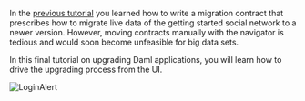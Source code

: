 In the [previous tutorial](https://digitalasset.com/developers/interactive-tutorials/upgrading/upgrading-daml-models) you learned how
to write a migration contract that prescribes how to migrate live data of the getting started social
network to a newer version. However, moving contracts manually with the navigator is tedious and
would soon become unfeasible for big data sets.

In this final tutorial on upgrading Daml applications, you will learn how to drive the upgrading
process from the UI.

![LoginAlert](assets/login_screen.png)
